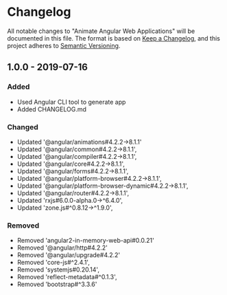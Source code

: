 # Changelog

All notable changes to "Animate Angular Web Applications" will be documented in this file. The format is based on [Keep a Changelog](https://keepachangelog.com/en/1.0.0/), and this project adheres to [Semantic Versioning](https://semver.org/spec/v2.0.0.html).

## 1.0.0 - 2019-07-16

### Added
- Used Angular CLI tool to generate app
- Added CHANGELOG.md

### Changed
- Updated '@angular/animations#4.2.2->8.1.1'
- Updated '@angular/common#4.2.2->8.1.1',
- Updated '@angular/compiler#4.2.2->8.1.1',
- Updated '@angular/core#4.2.2->8.1.1',
- Updated '@angular/forms#4.2.2->8.1.1',
- Updated '@angular/platform-browser#4.2.2->8.1.1',
- Updated '@angular/platform-browser-dynamic#4.2.2->8.1.1',
- Updated '@angular/router#4.2.2->8.1.1',
- Updated 'rxjs#6.0.0-alpha.0->^6.4.0',
- Updated 'zone.js#^0.8.12->^1.9.0',


### Removed
- Removed 'angular2-in-memory-web-api#0.0.21'
- Removed '@angular/http#4.2.2'
- Removed '@angular/upgrade#4.2.2'
- Removed 'core-js#^2.4.1',
- Removed 'systemjs#0.20.14',
- Removed 'reflect-metadata#^0.1.3',
- Removed 'bootstrap#^3.3.6'
